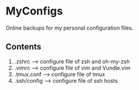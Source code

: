 # MyConfigs
Online backups for my personal configuration files.

## Contents
1. .zshrc --> configure file of zsh and oh-my-zsh
2. .vimrc --> configure file of vim and Vundle.vim 
3. .tmux.conf --> configure file of tmux
4. .ssh/config --> configure file of ssh hosts

